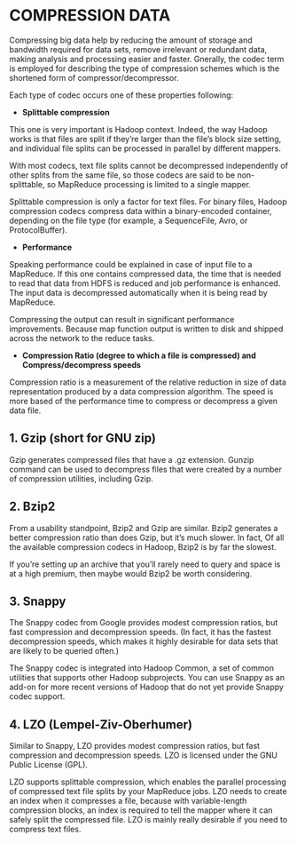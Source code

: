 
# COMPRESSION DATA #

Compressing big data help by reducing the amount of storage and bandwidth required for data sets, remove irrelevant or redundant data, making analysis and processing easier and faster.
Gnerally, the codec term is employed for describing the type of compression schemes which is the shortened form of compressor/decompressor. 

Each type of codec occurs one of these properties following:

+	__Splittable compression__

This one is very important is Hadoop context. Indeed, the way Hadoop works is that files are split if they’re larger than the file’s block size setting, and individual file splits can be processed in parallel by different mappers.

With most codecs, text file splits cannot be decompressed independently of other splits from the same file, so those codecs are said to be non-splittable, so MapReduce processing is limited to a single mapper. 

Splittable compression is only a factor for text files. For binary files, Hadoop compression codecs compress data within a binary-encoded container, depending on the file type (for example, a SequenceFile, Avro, or ProtocolBuffer).

+	__Performance__

Speaking performance could be explained in case of input file to a MapReduce. If this one contains compressed data, the time that is needed to read that data from HDFS is reduced and job performance is enhanced. The input data is decompressed automatically when it is being read by MapReduce.

Compressing the output can result in significant performance improvements. Because map function output is written to disk and shipped across the network to the reduce tasks.

+	__Compression Ratio (degree to which a file is compressed) and Compress/decompress speeds__

Compression ratio is a measurement of the relative reduction in size of data representation produced by a data compression algorithm.
The speed is more based of the performance time to compress or decompress a given data file. 


## 1. Gzip (short for GNU zip)

 Gzip generates compressed files that have a .gz extension. Gunzip command can be used to decompress files that were created by a number of compression utilities, including Gzip.

## 2. Bzip2

From a usability standpoint, Bzip2 and Gzip are similar. Bzip2 generates a better compression ratio than does Gzip, but it’s much slower. In fact, Of all the available compression codecs in Hadoop, Bzip2 is by far the slowest.

If you’re setting up an archive that you’ll rarely need to query and space is at a high premium, then maybe would Bzip2 be worth considering.

## 3. Snappy

The Snappy codec from Google provides modest compression ratios, but fast compression and decompression speeds. (In fact, it has the fastest decompression speeds, which makes it highly desirable for data sets that are likely to be queried often.)

The Snappy codec is integrated into Hadoop Common, a set of common utilities that supports other Hadoop subprojects. You can use Snappy as an add-on for more recent versions of Hadoop that do not yet provide Snappy codec support.

## 4. LZO (Lempel-Ziv-Oberhumer)

Similar to Snappy, LZO provides modest compression ratios, but fast compression and decompression speeds. LZO is licensed under the GNU Public License (GPL).

LZO supports splittable compression, which enables the parallel processing of compressed text file splits by your MapReduce jobs. LZO needs to create an index when it compresses a file, because with variable-length compression blocks, an index is required to tell the mapper where it can safely split the compressed file. LZO is mainly really desirable if you need to compress text files.

